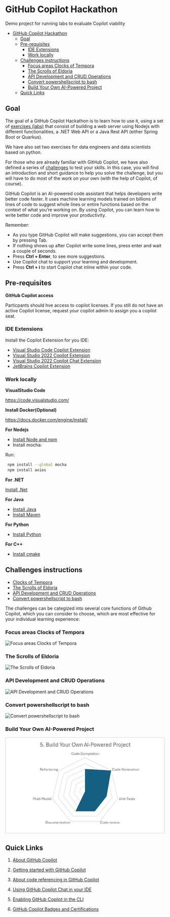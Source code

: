 # GitHub Copilot Hackathon

Demo project for running labs to evaluate Copilot viability

- [GitHub Copilot Hackathon](#github-copilot-hackathon)
  - [Goal](#goal)
  - [Pre-requisites](#pre-requisites)
    - [IDE Extensions](#ide-extensions)
    - [Work locally](#work-locally)
  - [Challenges instructions](#challenges-instructions)
    - [Focus areas Clocks of Tempora](#focus-areas-clocks-of-tempora)
    - [The Scrolls of Eldoria](#the-scrolls-of-eldoria)
    - [API Development and CRUD Operations](#api-development-and-crud-operations)
    - [Convert powershellscript to bash](#convert-powershellscript-to-bash)
    - [Build Your Own AI-Powered Project](#build-your-own-ai-powered-project)
  - [Quick Links](#quick-links)

## Goal

The goal of a GitHub Copilot Hackathon is to learn how to use it, using a set of [exercises (labs)](#labs-instructions) that consist of building a web server using Nodejs with different functionalities, a .NET Web API or a Java Rest API (either Spring Boot or Quarkus).

We have also set two exercises for data engineers and data scientists based on python.

For those who are already familiar with GitHub Copilot, we have also defined a series of [challenges](#challenges-instructions) to test your skills. In this case, you will find an introduction and short guidance to help you solve the challenge, but you will have to do most of the work on your own (with the help of Copilot, of course).

GitHub Copilot is an AI-powered code assistant that helps developers write better code faster. It uses machine learning models trained on billions of lines of code to suggest whole lines or entire functions based on the context of what you’re working on. By using Copilot, you can learn how to write better code and improve your productivity.

Remember:

- As you type GitHub Copilot will make suggestions, you can accept them by pressing Tab.
- If nothing shows up after Copilot write some lines, press enter and wait a couple of seconds.
- Press **Ctrl + Enter**, to see more suggestions.
- Use Copilot chat to support your learning and development.
- Press **Ctrl + i** to start Copilot chat inline within your code. 

## Pre-requisites

**GitHub Copilot access**

Particpants should hve access to copilot licenses. If you still do not have an active Copilot license, request your copilot admin to assign you a copilot seat.


### IDE Extensions

Install the Copilot Extension for you IDE:

- [Visual Studio Code Copilot Extension](https://docs.github.com/en/copilot/using-github-copilot/getting-code-suggestions-in-your-ide-with-github-copilot?tool=vscode)
- [Visual Studio 2022 Copilot Extension](https://learn.microsoft.com/en-us/visualstudio/ide/visual-studio-github-copilot-extension?view=vs-2022)
- [Visual Studio 2022 Copilot Chat Extension](https://learn.microsoft.com/en-us/visualstudio/ide/visual-studio-github-copilot-chat?view=vs-2022)
- [JetBrains Copilot Extension](https://docs.github.com/en/copilot/using-github-copilot/getting-code-suggestions-in-your-ide-with-github-copilot?tool=jetbrains)

### Work locally

**VisualStudio Code**

https://code.visualstudio.com/

**Install Docker(Optional)**

https://docs.docker.com/engine/install/

**For Nodejs**

- [Install Node and npm](https://docs.npmjs.com/downloading-and-installing-node-js-and-npm)
- Install mocha: 

Run:

``` bash
 npm install --global mocha
 npm install axios
```

**For .NET**

[Install .Net](https://dotnet.microsoft.com/download)

**For Java**

- [Install Java](https://learn.microsoft.com/en-us/java/openjdk/install)
- [Install Maven](https://maven.apache.org/install.html)

**For Python**
- [Install Python](https://www.python.org/downloads/)

**For C++**
- [Install cmake](https://cmake.org/download/)


## Challenges instructions

- [Clocks of Tempora](./Challenge-1.md) 
- [The Scrolls of Eldoria](./Challenge-2.md)
- [API Development and CRUD Operations](./Challenge-3.md)
- [Convert powershellscript to bash](./Challenge-4.md)

The challenges can be categized into several core functions of Github Copilot, which you can consider to choose, which are most effective for your individual learning experience:

### Focus areas Clocks of Tempora
![Focus areas Clocks of Tempora](Images/focus-challenge-1.png)
### The Scrolls of Eldoria
![The Scrolls of Eldoria](Images/focus-challenge-2.png)
### API Development and CRUD Operations
![API Development and CRUD Operations](Images/focus-challenge-3.png)
### Convert powershellscript to bash
![Convert powershellscript to bash](Images/focus-challenge-4.png)
### Build Your Own AI-Powered Project
![Build Your Own AI-Powered Project](Images/focus-challenge-5.png)

## Quick Links 

1. [About GitHub Copilot](https://docs.github.com/en/copilot/about-github-copilot)

2. [Getting started with GitHub Copilot](https://docs.github.com/en/copilot/using-github-copilot/getting-started-with-github-copilot)

3. [About code referencing in GitHub Copilot](https://docs.github.com/en/copilot/using-github-copilot/finding-public-code-that-matches-github-copilot-suggestions)

4. [Using GitHub Copilot Chat in your IDE](https://docs.github.com/en/copilot/github-copilot-chat/using-github-copilot-chat-in-your-ide)

5. [Enabling GitHub Copilot in the CLI](https://docs.github.com/en/copilot/github-copilot-in-the-cli/enabling-github-copilot-in-the-cli)

6. [GitHub Copilot Badges and Certifications](https://learn.microsoft.com/en-us/training/browse/?terms=github%20copilot)
